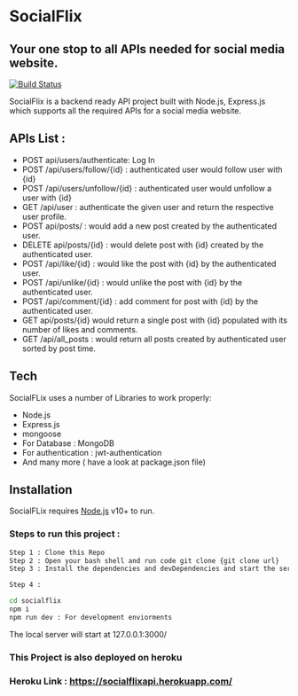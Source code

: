 # SocialFlix
## Your one stop to all APIs needed for social media website.

[![Build Status](https://travis-ci.org/joemccann/dillinger.svg?branch=master)](https://travis-ci.org/joemccann/dillinger)

SocialFlix is a backend ready API project built with Node.js, Express.js which supports all the required APIs for a social media website.

## APIs List : 

- POST api/users/authenticate: Log In
- POST /api/users/follow/{id} : authenticated user would follow user with {id}
- POST /api/users/unfollow/{id} : authenticated user would unfollow a user with {id}
- GET /api/user : authenticate the given user and return the respective user profile.
- POST api/posts/ : would add a new post created by the authenticated user.
- DELETE api/posts/{id} : would delete post with {id} created by the authenticated user.
- POST /api/like/{id} : would like the post with {id} by the authenticated user.
- POST /api/unlike/{id} :  would unlike the post with {id} by the authenticated user.
- POST /api/comment/{id} : add comment for post with {id} by the authenticated user.
- GET api/posts/{id} would return a single post with {id} populated with its number of likes and comments.
- GET /api/all_posts : would return all posts created by authenticated user sorted by post time.

## Tech

SocialFLix uses a number of Libraries to work properly:

- Node.js
- Express.js
- mongoose
- For Database : MongoDB
- For authentication : jwt-authentication
- And many more ( have a look at package.json file)

## Installation

SocialFLix requires [Node.js](https://nodejs.org/) v10+ to run.

### Steps to run this project : 

```sh
Step 1 : Clone this Repo 
Step 2 : Open your bash shell and run code git clone {git clone url}
Step 3 : Install the dependencies and devDependencies and start the server.

Step 4 : 

cd socialflix
npm i
npm run dev : For development enviorments
```
The local server will start at 127.0.0.1:3000/

### This Project is also deployed on heroku
### Heroku Link : https://socialflixapi.herokuapp.com/


